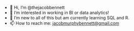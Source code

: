 - 👋 Hi, I’m @thejacobbennett
- 👀 I’m interested in working in BI or data analytics!
- 🌱 I’m new to all of this but am currently learning SQL and R.
- 📫 How to reach me: jacobmurphybennett@gmail.com
